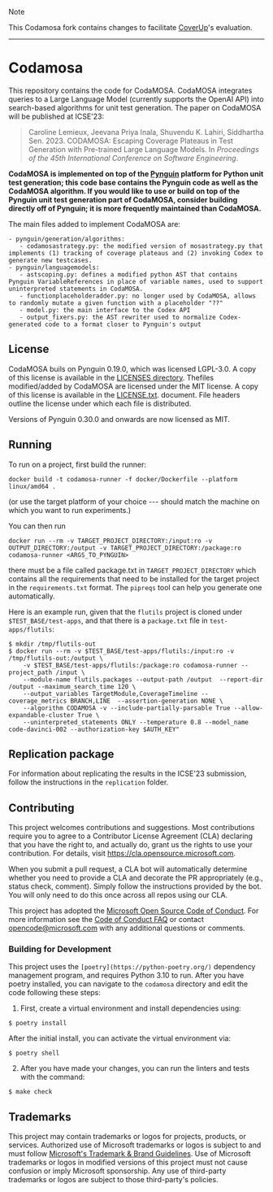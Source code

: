 > [!NOTE]
> This Codamosa fork contains changes to facilitate [CoverUp](https://github.com/plasma-umass/coverup)'s evaluation.

---
# Codamosa

This repository contains the code for CodaMOSA. CodaMOSA integrates queries to a Large Language Model (currently supports the OpenAI API) into search-based algorithms for unit test generation. The paper on CodaMOSA will be published at ICSE'23:

> Caroline Lemieux, Jeevana Priya Inala, Shuvendu K. Lahiri, Siddhartha Sen. 2023. CODAMOSA: Escaping Coverage Plateaus in Test
Generation with Pre-trained Large Language Models. In *Proceedings of the 45th International Conference on Software Engineering*.

**CodaMOSA is implemented on top of the [Pynguin](https://github.com/se2p/pynguin) platform for Python unit test generation; this code base contains the Pynguin code as well as the CodaMOSA algorithm. If you would like to use or build on top of the Pynguin unit test generation part of CodaMOSA, consider building directly off of Pynguin; it is more frequently maintained than CodaMOSA.**

The main files added to implement CodaMOSA are:
```
- pynguin/generation/algorithms:
   - codamosastrategy.py: the modified version of mosastrategy.py that implements (1) tracking of coverage plateaus and (2) invoking Codex to generate new testcases. 
- pynguin/languagemodels: 
   - astscoping.py: defines a modified python AST that contains Pynguin VariableReferences in place of variable names, used to support uninterpreted statements in CodaMOSA. 
   - functionplaceholderadder.py: no longer used by CodaMOSA, allows to randomly mutate a given function with a placeholder "??"
   - model.py: the main interface to the Codex API
   - output_fixers.py: the AST rewriter used to normalize Codex-generated code to a format closer to Pynguin's output
```

## License

CodaMOSA buils on Pynguin 0.19.0, which was licensed LGPL-3.0. A copy of this license is available in the [LICENSES directory](LICENSES/LGPL-3.0-or-later.txt). Thefiles modified/added by CodaMOSA are licensed under the MIT license. A copy of this license is available in the [LICENSE.txt](LICSENSE). document. File headers outline the license under which each file is distributed.

Versions of Pynguin 0.30.0 and onwards are now licensed as MIT.

## Running

To run on a project, first build the runner:
```
docker build -t codamosa-runner -f docker/Dockerfile --platform linux/amd64 .
```
(or use the target platform of your choice --- should match the machine on which you want to run experiments.)


You can then run 
```
docker run --rm -v TARGET_PROJECT_DIRECTORY:/input:ro -v OUTPUT_DIRECTORY:/output -v TARGET_PROJECT_DIRECTORY:/package:ro codamosa-runner <ARGS_TO_PYNGUIN> 
```
there must be a file called package.txt in `TARGET_PROJECT_DIRECTORY` which contains all the requirements that need to be installed for the target project in the `requirements.txt` format. The `pipreqs` tool can help you generate one automatically. 

Here is an example run, given that the `flutils` project is cloned under `$TEST_BASE/test-apps`, and that there is a `package.txt` file in `test-apps/flutils`:
```
$ mkdir /tmp/flutils-out
$ docker run --rm -v $TEST_BASE/test-apps/flutils:/input:ro -v /tmp/flutils-out:/output \
    -v $TEST_BASE/test-apps/flutils:/package:ro codamosa-runner --project_path /input \
    --module-name flutils.packages --output-path /output  --report-dir /output --maximum_search_time 120 \
    --output_variables TargetModule,CoverageTimeline --coverage_metrics BRANCH,LINE  --assertion-generation NONE \
    --algorithm CODAMOSA -v --include-partially-parsable True --allow-expandable-cluster True \
    --uninterpreted_statements ONLY --temperature 0.8 --model_name code-davinci-002 --authorization-key $AUTH_KEY"
```

## Replication package

For information about replicating the results in the ICSE'23 submission, follow the instructions in the `replication` folder. 

## Contributing

This project welcomes contributions and suggestions.  Most contributions require you to agree to a
Contributor License Agreement (CLA) declaring that you have the right to, and actually do, grant us
the rights to use your contribution. For details, visit https://cla.opensource.microsoft.com.

When you submit a pull request, a CLA bot will automatically determine whether you need to provide
a CLA and decorate the PR appropriately (e.g., status check, comment). Simply follow the instructions
provided by the bot. You will only need to do this once across all repos using our CLA.

This project has adopted the [Microsoft Open Source Code of Conduct](https://opensource.microsoft.com/codeofconduct/).
For more information see the [Code of Conduct FAQ](https://opensource.microsoft.com/codeofconduct/faq/) or
contact [opencode@microsoft.com](mailto:opencode@microsoft.com) with any additional questions or comments.

### Building for Development

This project uses the `[poetry](https://python-poetry.org/)` dependency management program, and requires Python 3.10 to run. After you have poetry installed, you can navigate to the `codamosa` directory and edit the code following these steps:

1. First, create a virtual environment and install dependencies using:
```
$ poetry install
```
After the initial install, you can activate the virtual environment via:
```
$ poetry shell
```
2. After you have made your changes, you can run the linters and tests with the command:
```
$ make check
```

## Trademarks

This project may contain trademarks or logos for projects, products, or services. Authorized use of Microsoft 
trademarks or logos is subject to and must follow 
[Microsoft's Trademark & Brand Guidelines](https://www.microsoft.com/en-us/legal/intellectualproperty/trademarks/usage/general).
Use of Microsoft trademarks or logos in modified versions of this project must not cause confusion or imply Microsoft sponsorship.
Any use of third-party trademarks or logos are subject to those third-party's policies.
